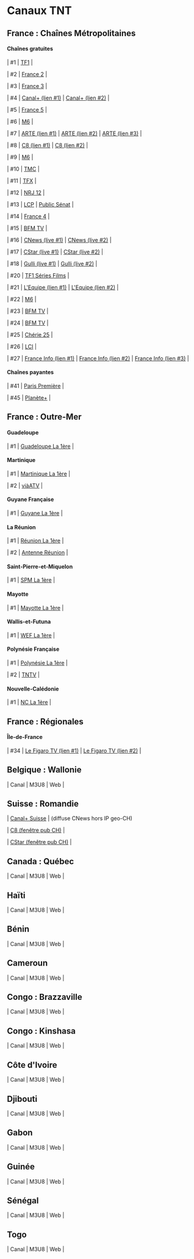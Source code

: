# Canaux TNT

## France : Chaînes Métropolitaines

#### Chaînes gratuites

| #1 | [TF1](https://www.tf1.fr/tf1/direct) |

| #2 | [France 2](https://www.france.tv/france-2/direct.html) |

| #3 | [France 3](https://www.france.tv/france-3/direct.html) |

| #4 | [Canal+ (lien #1)](https://www.canalplus.com/live/?channel=601) | [Canal+ (lien #2)](https://www.dailymotion.com/video/x5gv6be) | 

| #5 | [France 5](https://www.france.tv/france-5/direct.html) |

| #6 | [M6](https://www.m6.fr/m6/direct) |

| #7 | [ARTE (lien #1)](https://www.arte.tv/fr/direct/) | [ARTE (lien #2)](https://www.france.tv/arte/direct.html) | [ARTE (lien #3)](https://www.tf1.fr/arte/direct) |

| #8 | [C8 (lien #1)](https://www.canalplus.com/live/?channel=450) | [C8 (lien #2)](https://www.dailymotion.com/video/x5gv5rr) | 

| #9 | [M6](https://www.m6.fr/w9/direct) |

| #10 | [TMC](https://www.tf1.fr/tmc/direct) |

| #11 | [TFX](https://www.tf1.fr/tfx/direct) |

| #12 | [NRJ 12](https://www.nrj-play.fr/nrj12/direct) |

| #13 | [LCP](https://www.dailymotion.com/video/xgepjr) | [Public Sénat](https://www.dailymotion.com/video/xkxbzc) |

| #14 | [France 4](https://www.france.tv/france-4/direct.html) |

| #15 | [BFM TV](https://www.rmcbfmplay.com/direct-tv/bfm-tv) |

| #16 | [CNews (live #1)](https://www.canalplus.com/live/?channel=480) | [CNews (live #2)](https://www.dailymotion.com/video/x3b68jn) |

| #17 | [CStar (live #1)](https://www.canalplus.com/live/?channel=513) | [CStar (live #2)](https://www.dailymotion.com/video/x5gv5v0) |

| #18 | [Gulli (live #1)](https://replay.gulli.fr/Direct) | [Gulli (live #2)](https://www.m6.fr/m6/direct) |

| #20 | [TF1 Séries Films](https://www.tf1.fr/tf1-series-films/direct) |

| #21 | [L'Equipe (lien #1)](https://www.dailymotion.com/video/x2lefik) | [L'Equipe (lien #2)](https://www.tf1.fr/l-equipe/direct) |

| #22 | [M6](https://www.m6.fr/6ter/direct) |

| #23 | [BFM TV](https://www.rmcbfmplay.com/direct-tv/rmc-story) |

| #24 | [BFM TV](https://www.rmcbfmplay.com/direct-tv/rmc-decouverte) |

| #25 | [Chérie 25](https://www.nrj-play.fr/cherie25/direct) |

| #26 | [LCI](https://www.tf1.fr/lci/direct) |

| #27 | [France Info (lien #1)](https://www.france.tv/franceinfo/direct.html) | [France Info (lien #2)](https://www.dailymotion.com/video/x4rdeu6) | [France Info (lien #3)](https://www.youtube.com/watch?v=Z-Nwo-ypKtM) |

#### Chaînes payantes

| #41 | [Paris Première](https://www.m6.fr/pp/direct) |

| #45 | [Planète+](https://www.canalplus.com/live/?channel=270) |

## France : Outre-Mer

#### Guadeloupe
| #1 | [Guadeloupe La 1ère]() |

#### Martinique
| #1 | [Martinique La 1ère]() |

| #2 | [viàATV]() |

#### Guyane Française
| #1 | [Guyane La 1ère]() |

#### La Réunion
| #1 | [Réunion La 1ère]() |

| #2 | [Antenne Réunion]() |

#### Saint-Pierre-et-Miquelon
| #1 | [SPM La 1ère]() |

#### Mayotte
| #1 | [Mayotte La 1ère]() |

#### Wallis-et-Futuna
| #1 | [WEF La 1ère]() |

#### Polynésie Française
| #1 | [Polynésie La 1ère]() |

| #2 | [TNTV]() |

#### Nouvelle-Calédonie
| #1 | [NC La 1ère]() |


## France : Régionales

#### Île-de-France
| #34 | [Le Figaro TV (lien #1)](https://video.lefigaro.fr/) | [Le Figaro TV (lien #2)](https://www.tf1.fr/le-figaro/direct) |



## Belgique : Wallonie

| Canal | M3U8 | Web |


## Suisse : Romandie

| [Canal+ Suisse](https://www.canalplus.com/ch/live/?channel=702) | (diffuse CNews hors IP geo-CH)

| [C8 (fenêtre pub CH)](https://www.canalplus.com/ch/live/?channel=831) |

| [CStar (fenêtre pub CH)](https://www.canalplus.com/ch/live/?channel=832) |

## Canada : Québec

| Canal | M3U8 | Web |


## Haïti

| Canal | M3U8 | Web |


## Bénin

| Canal | M3U8 | Web |


## Cameroun

| Canal | M3U8 | Web |


## Congo : Brazzaville

| Canal | M3U8 | Web |


## Congo : Kinshasa

| Canal | M3U8 | Web |


## Côte d'Ivoire

| Canal | M3U8 | Web |


## Djibouti

| Canal | M3U8 | Web |


## Gabon

| Canal | M3U8 | Web |



## Guinée

| Canal | M3U8 | Web |


## Sénégal

| Canal | M3U8 | Web |


## Togo

| Canal | M3U8 | Web |
